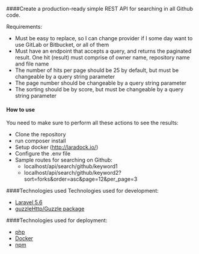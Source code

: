 ####Create a production-ready simple REST API for searching in all Github code.

Requirements:
- Must be easy to replace, so I can change provider if I some day want to use GitLab or Bitbucket, or all of them
- Must have an endpoint that accepts a query, and returns the paginated result. One hit (result) must comprise of owner name, repository name and file name
- The number of hits per page should be 25 by default, but must be changeable by a query string parameter
- The page number should be changeable by a query string parameter
- The sorting should be by score, but must be changeable by a query string parameter

#### How to use
You need to make sure to perform all these actions to see the results:

- Clone the repository
- run composer install
- Setup docker (http://laradock.io/)
- Configure the .env file
- Sample routes for searching on Github:
  - localhost/api/search/github/keyword1
  - localhost/api/search/github/keyword2?sort=forks&order=asc&page=12&per_page=3

####Technologies used
Technologies used for development:

- [Laravel 5.6](https://laravel.com/)
- [guzzleHttp/Guzzle package](https://packagist.org/packages/guzzlehttp/guzzle)

####Technologies used for deployment:

- [php]()
- [Docker](http://laradock.io/)
- [npm](https://www.npmjs.com/)
